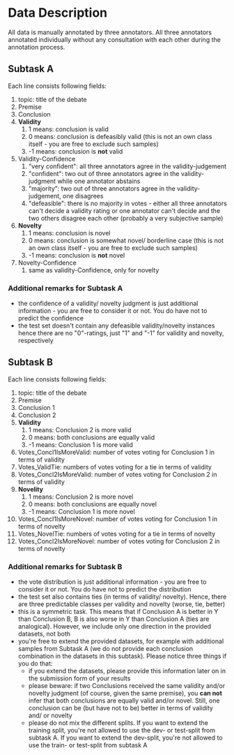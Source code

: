 # Data Description

All data is manually annotated by three annotators. All three annotators annotated individually without any consultation with each other during the annotation process.

## Subtask A

Each line consists following fields:

1. topic: title of the debate
2. Premise
3. Conclusion
4. **Validity**
   1. 1 means: conclusion is valid
   2. 0 means: conclusion is defeasibly valid (this is not an own class itself - you are free to exclude such samples)
   3. -1 means: conclusion is **not** valid
5. Validity-Confidence
   1. "very confident": all three annotators agree in the validity-judgement
   2. "confident": two out of three annotators agree in the validity-judgment while one annotator abstains
   3. "majority": two out of three annotators agree in the validity-judgement, one disagrees
   4. "defeasible": there is no majority in votes - either all three annotators can't decide a validity rating or one annotator can't decide and the two others disagree each other (probably a very subjective sample)
6. **Novelty**
   1. 1 means: conclusion is novel
   2. 0 means: conclusion is somewhat novel/ borderline case (this is not an own class itself - you are free to exclude such samples)
   3. -1 means: conclusion is **not** novel
7. Novelty-Confidence
   1. same as validity-Confidence, only for novelty

### Additional remarks for Subtask A

- the confidence of a validity/ novelty judgment is just additional information - you are free to consider it or not. You do have not to predict the confidence
- the test set doesn't contain any defeasible validity/novelty instances hence there are no "0"-ratings, just "1" and "-1" for validity and novelty, respectively

## Subtask B

Each line consists following fields:

1. topic: title of the debate
2. Premise
3. Conclusion 1
4. Conclusion 2
5. **Validity**
   1. 1 means: Conclusion 2 is more valid
   2. 0 means: both conclusions are equally valid
   3. -1 means: Conclusion 1 is more valid
6. Votes_Concl1IsMoreValid: number of votes voting for Conclusion 1 in terms of validity
7. Votes_ValidTie: numbers of votes voting for a tie in terms of validity
8. Votes_Concl2IsMoreValid: number of votes voting for Conclusion 2 in terms of validity
9. **Novelity**
   1. 1 means: Conclusion 2 is more novel
   2. 0 means: both conclusions are equally novel
   3. -1 means: Conclusion 1 is more novel
10. Votes_Concl1IsMoreNovel: number of votes voting for Conclusion 1 in terms of novelty
11. Votes_NovelTie: numbers of votes voting for a tie in terms of novelty
12. Votes_Concl2IsMoreNovel: number of votes voting for Conclusion 2 in terms of novelty

### Additional remarks for Subtask B

- the vote distribution is just additional information - you are free to consider it or not. You do have not to predict the distribution
- the test set also contains ties (in terms of validity/ novelty). Hence, there are three predictable classes per validity and novelty (worse, tie, better)
- this is a symmetric task. This means that if Conclusion A is better in Y than Conclusion B, B is also worse in Y than Conclusion A (ties are analogical). However, we include only one direction in the provided datasets, not both
- you're free to extend the provided datasets, for example with additional samples from Subtask A (we do not provide each conclusion combination in the datasets in this subtask). Please notice three things if you do that:
  - if you extend the datasets, please provide this information later on in the submission form of your results
  - please beware: if two Conclusions received the same validity and/or novelty judgment (of course, given the same premise), you **can not** infer that both conclusions are equally valid and/or novel. Still, one conclusion can be (but have not to be) better in terms of validity and/ or novelty
  - please do not mix the different splits. If you want to extend the training split, you're not allowed to use the dev- or test-split from subtask A. If you want to extend the dev-split, you're not allowed to use the train- or test-split from subtask A
